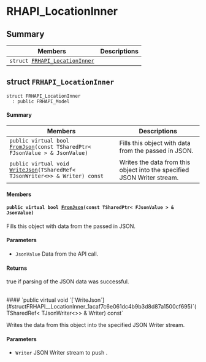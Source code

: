 # RHAPI_LocationInner <a id="group__RHAPI__LocationInner"></a>

## Summary

 Members                        | Descriptions                                
--------------------------------|---------------------------------------------
`struct `[`FRHAPI_LocationInner`](#structFRHAPI__LocationInner) | 

## struct `FRHAPI_LocationInner` <a id="structFRHAPI__LocationInner"></a>

```
struct FRHAPI_LocationInner
  : public FRHAPI_Model
```

#### Summary

 Members                        | Descriptions                                
--------------------------------|---------------------------------------------
`public virtual bool `[`FromJson`](#structFRHAPI__LocationInner_1a601fb7b0c8971f05660dae816ed5d80e)`(const TSharedPtr< FJsonValue > & JsonValue)` | Fills this object with data from the passed in JSON.
`public virtual void `[`WriteJson`](#structFRHAPI__LocationInner_1acaf7c6e061dc4b9b3d8d87a1500cf695)`(TSharedRef< TJsonWriter<>> & Writer) const` | Writes the data from this object into the specified JSON Writer stream.

#### Members

#### `public virtual bool `[`FromJson`](#structFRHAPI__LocationInner_1a601fb7b0c8971f05660dae816ed5d80e)`(const TSharedPtr< FJsonValue > & JsonValue)` <a id="structFRHAPI__LocationInner_1a601fb7b0c8971f05660dae816ed5d80e"></a>

Fills this object with data from the passed in JSON.

#### Parameters
* `JsonValue` Data from the API call.

#### Returns
true if parsing of the JSON data was successful.

<br>
#### `public virtual void `[`WriteJson`](#structFRHAPI__LocationInner_1acaf7c6e061dc4b9b3d8d87a1500cf695)`(TSharedRef< TJsonWriter<>> & Writer) const` <a id="structFRHAPI__LocationInner_1acaf7c6e061dc4b9b3d8d87a1500cf695"></a>

Writes the data from this object into the specified JSON Writer stream.

#### Parameters
* `Writer` JSON Writer stream to push .

<br>
